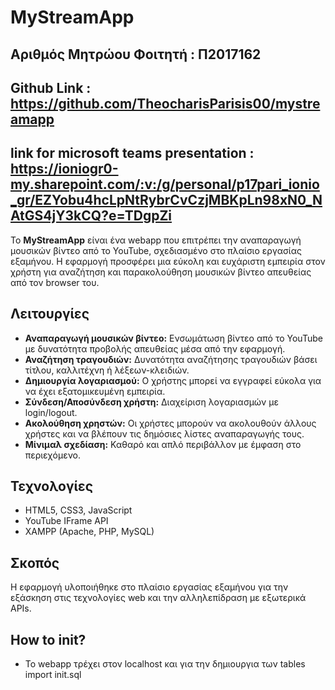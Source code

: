 # MyStreamApp

## Aριθμός Μητρώου Φοιτητή : Π2017162

## Github Link : https://github.com/TheocharisParisis00/mystreamapp

## link for microsoft teams presentation : https://ioniogr0-my.sharepoint.com/:v:/g/personal/p17pari_ionio_gr/EZYobu4hcLpNtRybrCvCzjMBKpLn98xN0_NAtGS4jY3kCQ?e=TDgpZi

Το **MyStreamApp** είναι ένα webapp που επιτρέπει την αναπαραγωγή μουσικών βίντεο από το YouTube, σχεδιασμένο στο πλαίσιο εργασίας εξαμήνου. Η εφαρμογή προσφέρει μια εύκολη και ευχάριστη εμπειρία στον χρήστη για αναζήτηση και παρακολούθηση μουσικών βίντεο απευθείας από τον browser του.

## Λειτουργίες

- **Αναπαραγωγή μουσικών βίντεο:** Ενσωμάτωση βίντεο από το YouTube με δυνατότητα προβολής απευθείας μέσα από την εφαρμογή.
- **Αναζήτηση τραγουδιών:** Δυνατότητα αναζήτησης τραγουδιών βάσει τίτλου, καλλιτέχνη ή λέξεων-κλειδιών.
- **Δημιουργία λογαριασμού:** Ο χρήστης μπορεί να εγγραφεί εύκολα για να έχει εξατομικευμένη εμπειρία.
- **Σύνδεση/Αποσύνδεση χρήστη:** Διαχείριση λογαριασμών με login/logout.
- **Ακολούθηση χρηστών:** Οι χρήστες μπορούν να ακολουθούν άλλους χρήστες και να βλέπουν τις δημόσιες λίστες αναπαραγωγής τους.
- **Μίνιμαλ σχεδίαση:** Καθαρό και απλό περιβάλλον με έμφαση στο περιεχόμενο.

## Τεχνολογίες

- HTML5, CSS3, JavaScript
- YouTube IFrame API
- XAMPP (Apache, PHP, MySQL)

## Σκοπός

Η εφαρμογή υλοποιήθηκε στο πλαίσιο εργασίας εξαμήνου για την εξάσκηση στις τεχνολογίες web και την αλληλεπίδραση με εξωτερικά APIs.

## How to init?

- Το webapp τρέχει στον localhost και για την δημιουργια των tables import init.sql
